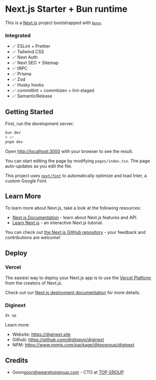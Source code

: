 # Next.js Starter + Bun runtime

This is a [Next.js](https://nextjs.org/) project bootstrapped with [`bunx`](https://bun.sh/guides/ecosystem/nextjs).

### Integrated

-   ✅ ESLint + Prettier
-   ✅ Tailwind CSS
-   ✅ Next Auth
-   ✅ Next SEO + Sitemap
-   ✅ tRPC
-   ✅ Prisma
-   ✅ Zod
-   ✅ Husky hooks
-   ✅ commitlint + commitizen + lint-staged
-   ✅ SemanticRelease

## Getting Started

First, run the development server:

```bash
bun dev
# or
pnpm dev
```

Open [http://localhost:3000](http://localhost:3000) with your browser to see the result.

You can start editing the page by modifying `pages/index.tsx`. The page auto-updates as you edit the file.

This project uses [`next/font`](https://nextjs.org/docs/basic-features/font-optimization) to automatically optimize and load Inter, a custom Google Font.

## Learn More

To learn more about Next.js, take a look at the following resources:

-   [Next.js Documentation](https://nextjs.org/docs) - learn about Next.js features and API.
-   [Learn Next.js](https://nextjs.org/learn) - an interactive Next.js tutorial.

You can check out [the Next.js GitHub repository](https://github.com/vercel/next.js/) - your feedback and contributions are welcome!

## Deploy

### Vercel

The easiest way to deploy your Next.js app is to use the [Vercel Platform](https://vercel.com/new?utm_medium=default-template&filter=next.js&utm_source=create-next-app&utm_campaign=create-next-app-readme) from the creators of Next.js.

Check out our [Next.js deployment documentation](https://nextjs.org/docs/deployment) for more details.

### Diginext

```bash
dx up
```

Learn more:

-   Website: https://diginext.site
-   Github: https://github.com/digitopvn/diginext
-   NPM: https://www.npmjs.com/package/@topgroup/diginext

## Credits

-   Goon<goon@wearetopgroup.com> - CTO at [TOP GROUP](https://www.wearetopgroup.com/?ref=github)

